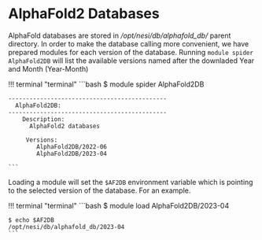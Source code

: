 # AlphaFold2 Databases

AlphaFold databases are stored in */opt/nesi/db/alphafold_db/*  parent directory. In order to make the database calling more convenient, we have prepared modules for each version of the database. Running `module spider AlphaFold2DB` will list the available versions named after the downladed Year and Month (Year-Month)

!!! terminal "terminal"
    ```bash
    $ module spider AlphaFold2DB

    ---------------------------------------------
      AlphaFold2DB:
    ---------------------------------------------
        Description:
          AlphaFold2 databases
    
         Versions:
            AlphaFold2DB/2022-06
            AlphaFold2DB/2023-04

    ```
Loading a module will set the `$AF2DB` environment variable which is pointing to the  selected version of the database. For an example. 

!!! terminal "terminal"
    ```bash
    $ module load AlphaFold2DB/2023-04
    
    $ echo $AF2DB 
    /opt/nesi/db/alphafold_db/2023-04
    ```